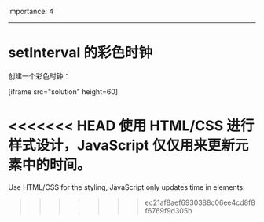 importance: 4

---

# setInterval 的彩色时钟

创建一个彩色时钟：

[iframe src="solution" height=60]

<<<<<<< HEAD
使用 HTML/CSS 进行样式设计，JavaScript 仅仅用来更新元素中的时间。
=======
Use HTML/CSS for the styling, JavaScript only updates time in elements.
>>>>>>> ec21af8aef6930388c06ee4cd8f8f6769f9d305b
